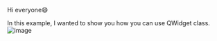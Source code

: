 Hi everyone😄

In this example, I wanted to show you how you can use QWidget class. 
![image](https://user-images.githubusercontent.com/91613858/210268819-2bdb0a0a-4458-4925-ae26-497c0a159865.png)
